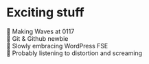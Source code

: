 <!--
**flemmster/flemmster** is a ✨ _special_ ✨ repository because its `README.md` (this file) appears on your GitHub profile.
-->

# Exciting stuff

🌊 Making Waves at 0117  
🌱 Git & Github newbie  
🧱 Slowly embracing WordPress FSE  
🎸 Probably listening to distortion and screaming
